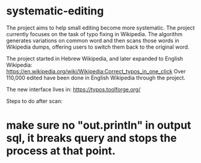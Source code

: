 # systematic-editing
The project aims to help small editing become more systematic. 
The project currently focuses on the task of typo fixing in Wikipedia.
The algorithm generates variations on common word and then scans those words in Wikipedia dumps, 
offering users to switch them back to the original word. 

The project started in Hebrew Wikipedia, and later expanded to English Wikipedia:
https://en.wikipedia.org/wiki/Wikipedia:Correct_typos_in_one_click
Over 110,000 edited have been done in English Wikipedia through the project.

The new interface lives in:
https://typos.toolforge.org/

Steps to do after scan: 
# make sure no "out.println" in output sql, it breaks query and stops the process at that point.